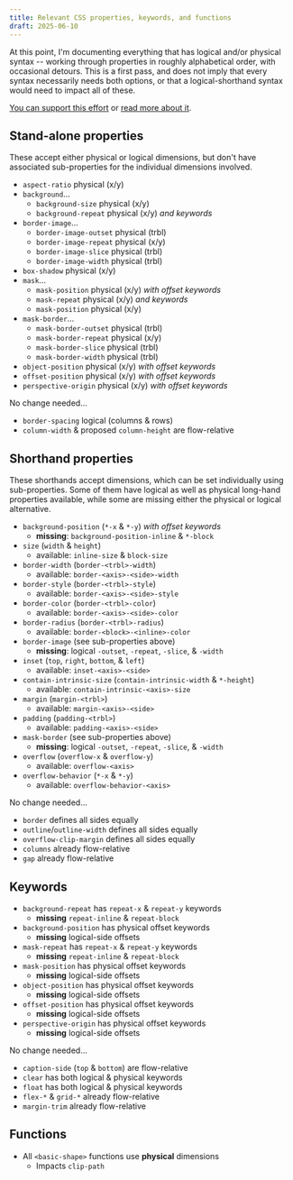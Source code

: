 ```yaml
---
title: Relevant CSS properties, keywords, and functions
draft: 2025-06-10
---
```


At this point,
I'm documenting everything that has
logical and/or physical syntax --
working through properties in
roughly alphabetical order,
with occasional detours.
This is a first pass,
and does not imply that every syntax
necessarily needs both options,
or that a logical-shorthand syntax
would need to impact all of these.

[You can support this effort](https://opencollective.com/oddbird-open-source/contribute/css-logical-shorthands-86141)
or [read more about it](/logical/).

## Stand-alone properties

These accept either physical or logical dimensions,
but don't have associated sub-properties
for the individual dimensions involved.

- `aspect-ratio` physical (x/y)
- `background`…
  - `background-size` physical (x/y)
  - `background-repeat` physical (x/y) _and keywords_
- `border-image`…
  - `border-image-outset` physical (trbl)
  - `border-image-repeat` physical (x/y)
  - `border-image-slice` physical (trbl)
  - `border-image-width` physical (trbl)
- `box-shadow` physical (x/y)
- `mask`…
  - `mask-position` physical (x/y) _with offset keywords_
  - `mask-repeat` physical (x/y) _and keywords_
  - `mask-position` physical (x/y)
- `mask-border`…
  - `mask-border-outset` physical (trbl)
  - `mask-border-repeat` physical (x/y)
  - `mask-border-slice` physical (trbl)
  - `mask-border-width` physical (trbl)
- `object-position` physical (x/y) _with offset keywords_
- `offset-position` physical (x/y) _with offset keywords_
- `perspective-origin` physical (x/y) _with offset keywords_

No change needed…

- `border-spacing` logical (columns & rows)
- `column-width` & proposed `column-height` are flow-relative

## Shorthand properties

These shorthands accept dimensions,
which can be set individually using sub-properties.
Some of them have logical as well as physical
long-hand properties available,
while some are missing either the physical or logical alternative.

- `background-position` (`*-x` & `*-y`) _with offset keywords_
  - **missing**: `background-position-inline` & `*-block`
- `size` (`width` & `height`)
  - available: `inline-size` & `block-size`
- `border-width` (`border-<trbl>-width`)
  - available: `border-<axis>-<side>-width`
- `border-style` (`border-<trbl>-style`)
  - available: `border-<axis>-<side>-style`
- `border-color` (`border-<trbl>-color`)
  - available: `border-<axis>-<side>-color`
- `border-radius` (`border-<trbl>-radius`)
  - available: `border-<block>-<inline>-color`
- `border-image` (see sub-properties above)
  - **missing**: logical `-outset`, `-repeat`, `-slice`, & `-width`
- `inset` (`top`, `right`, `bottom`, & `left`)
  - available: `inset-<axis>-<side>`
- `contain-intrinsic-size` (`contain-intrinsic-width` & `*-height`)
  - available: `contain-intrinsic-<axis>-size`
- `margin` (`margin-<trbl>`)
  - available: `margin-<axis>-<side>`
- `padding` (`padding-<trbl>`)
  - available: `padding-<axis>-<side>`
- `mask-border` (see sub-properties above)
  - **missing**: logical `-outset`, `-repeat`, `-slice`, & `-width`
- `overflow` (`overflow-x` & `overflow-y`)
  - available: `overflow-<axis>`
- `overflow-behavior` (`*-x` & `*-y`)
  - available: `overflow-behavior-<axis>`

No change needed…

- `border` defines all sides equally
- `outline`/`outline-width` defines all sides equally
- `overflow-clip-margin` defines all sides equally
- `columns` already flow-relative
- `gap` already flow-relative

## Keywords

- `background-repeat` has `repeat-x` & `repeat-y` keywords
  - **missing** `repeat-inline` & `repeat-block`
- `background-position` has physical offset keywords
  - **missing** logical-side offsets
- `mask-repeat` has `repeat-x` & `repeat-y` keywords
  - **missing** `repeat-inline` & `repeat-block`
- `mask-position` has physical offset keywords
  - **missing** logical-side offsets
- `object-position` has physical offset keywords
  - **missing** logical-side offsets
- `offset-position` has physical offset keywords
  - **missing** logical-side offsets
- `perspective-origin` has physical offset keywords
  - **missing** logical-side offsets

No change needed…

- `caption-side` (`top` & `bottom`) are flow-relative
- `clear` has both logical & physical keywords
- `float` has both logical & physical keywords
- `flex-*` & `grid-*` already flow-relative
- `margin-trim` already flow-relative

## Functions

- All `<basic-shape>` functions use **physical** dimensions
  - Impacts `clip-path`

